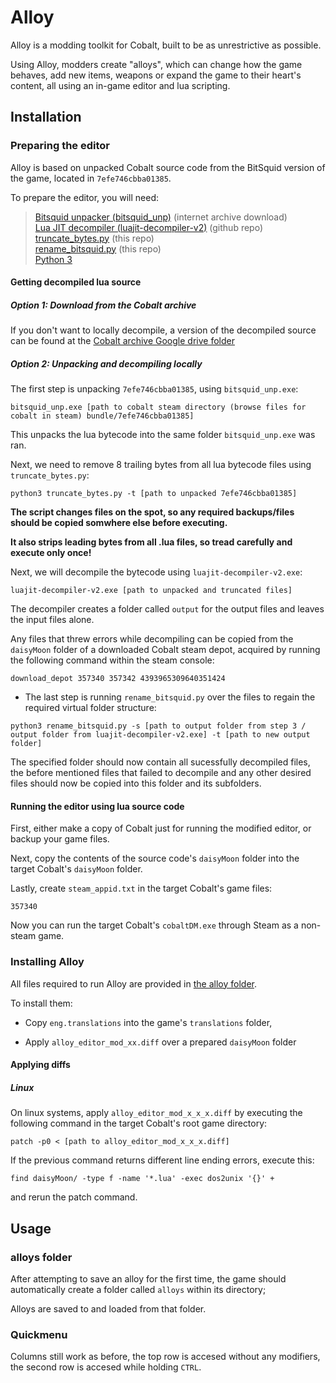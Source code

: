 # Alloy

Alloy is a modding toolkit for Cobalt, built to be as unrestrictive as possible.

Using Alloy, modders create "alloys", which can change how the game behaves, add new items, weapons or expand the game to their heart's content, all using an in-game editor and lua scripting.

## Installation

### Preparing the editor

Alloy is based on unpacked Cobalt source code from the BitSquid version of the game, located in `7efe746cbba01385`.  

To prepare the editor, you will need:  

> [Bitsquid unpacker (bitsquid_unp)](https://web.archive.org/web/20221018164344/https://zenhax.com/download/file.php?id=959&sid=b46f061347c43223468aa896550bd9eb) (internet archive download)  
> [Lua JIT decompiler (luajit-decompiler-v2)](https://github.com/marsinator358/luajit-decompiler-v2) (github repo)  
> [truncate_bytes.py](/truncate_bytes.py) (this repo)  
> [rename_bitsquid.py](/rename_bitsquid.py) (this repo)  
> [Python 3](https://www.python.org/downloads/)

#### Getting decompiled lua source
##### Option 1: Download from the Cobalt archive
If you don't want to locally decompile, a version of the decompiled source can be found at the [Cobalt archive Google drive folder](https://drive.google.com/drive/folders/10Tw1c530qnA5l3P6u1jRyzI9fa3sEWz5?usp=drive_link)

##### Option 2: Unpacking and decompiling locally

The first step is unpacking `7efe746cbba01385`, using `bitsquid_unp.exe`:  
```
bitsquid_unp.exe [path to cobalt steam directory (browse files for cobalt in steam) bundle/7efe746cbba01385]
```

This unpacks the lua bytecode into the same folder `bitsquid_unp.exe` was ran.

Next, we need to remove 8 trailing bytes from all lua bytecode files using `truncate_bytes.py`:
```
python3 truncate_bytes.py -t [path to unpacked 7efe746cbba01385]
```

**The script changes files on the spot, so any required backups/files should be copied somwhere else before executing.**

**It also strips leading bytes from all .lua files, so tread carefully and execute only once!**
 
Next, we will decompile the bytecode using `luajit-decompiler-v2.exe`:

```
luajit-decompiler-v2.exe [path to unpacked and truncated files]
```

The decompiler creates a folder called `output` for the output files and leaves the input files alone.

Any files that threw errors while decompiling can be copied from the `daisyMoon` folder of a downloaded Cobalt steam depot, acquired by running the following command within the steam console:  

```
download_depot 357340 357342 4393965309640351424
```

- The last step is running `rename_bitsquid.py` over the files to regain the required virtual folder structure:
  
```
python3 rename_bitsquid.py -s [path to output folder from step 3 / output folder from luajit-decompiler-v2.exe] -t [path to new output folder]
```

The specified folder should now contain all sucessfully decompiled files, the before mentioned files that failed to decompile and any other desired files should now be copied into this folder and its subfolders.  

#### Running the editor using lua source code
First, either make a copy of Cobalt just for running the modified editor, or backup your game files.  

Next, copy the contents of the source code's `daisyMoon` folder into the target Cobalt's `daisyMoon` folder.  

Lastly, create `steam_appid.txt` in the target Cobalt's game files:

```
357340
```

Now you can run the target Cobalt's `cobaltDM.exe` through Steam as a non-steam game.  

### Installing Alloy

All files required to run Alloy are provided in [the alloy folder](/alloy).

To install them:

- Copy `eng.translations` into the game's `translations` folder,

- Apply `alloy_editor_mod_xx.diff` over a prepared `daisyMoon` folder

#### Applying diffs

##### Linux

On linux systems, apply `alloy_editor_mod_x_x_x.diff` by executing the following command in the target Cobalt's root game directory:

```
patch -p0 < [path to alloy_editor_mod_x_x_x.diff]
```

If the previous command returns different line ending errors, execute this:  

```
find daisyMoon/ -type f -name '*.lua' -exec dos2unix '{}' +
```

and rerun the patch command.

## Usage

### alloys folder

After attempting to save an alloy for the first time, the game should automatically create a folder called `alloys` within its directory;

Alloys are saved to and loaded from that folder.

### Quickmenu

Columns still work as before, the top row is accesed without any modifiers, the second row is accesed while holding `CTRL`.
